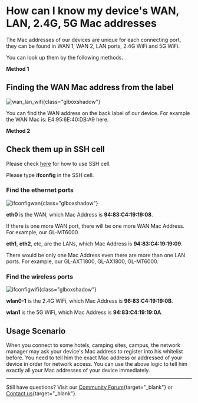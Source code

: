 # How can I know my device's WAN, LAN, 2.4G, 5G Mac addresses

The Mac addresses of our devices are unique for each connecting port, they can be found in WAN 1, WAN 2, LAN ports, 2.4G WiFi and 5G WiFi.

You can look up them by the following methods.

**Method 1**

## Finding the WAN Mac address from the label

![wan_lan_wifi](https://static.gl-inet.com/docs/router/en/4/tutorials/where_to_find_the_device_id_mac_sn/wan_lan_wifi.png){class="glboxshadow"}

You can find the WAN address on the back label of our device. For example the WAN Mac is: E4:95:6E:40:DB:A9 here.

**Method 2**

## Check them up in SSH cell

Please check [here](https://docs.gl-inet.com/router/en/4/tutorials/ssh_log_in_to_the_router/) for how to use SSH cell.

Please type **ifconfig** in the SSH cell.

### Find the ethernet ports

![ifconfigwan](https://static.gl-inet.com/docs/router/en/4/tutorials/where_to_find_the_device_id_mac_sn/ifcongwan.jpg){class="glboxshadow"}

**eth0** is the WAN, which Mac Address is **94:83:C4:19:19:08**. 

If there is one more WAN port, there will be one more WAN Mac Address. For example, our GL-MT6000.

**eth1**, **eth2**, etc, are the LANs, which Mac Address is **94:83:C4:19:19:09**. 

There would be only one Mac Address even there are more than one LAN ports. For example, our GL-AXT1800, GL-AX1800, GL-MT6000.

### Find the wireless ports

![ifconfigwifi](https://static.gl-inet.com/docs/router/en/4/tutorials/where_to_find_the_device_id_mac_sn/ifcongwifi.jpg){class="glboxshadow"}

**wlan0-1** is the 2.4G WiFi, which Mac Address is **96:83:C4:19:19:0B**.

**wlan1** is the 5G WiFi, which Mac Address is **94:83:C4:19:19:0A**.

## Usage Scenario

When you connect to some hotels, camping sites, campus, the network manager may ask your device's Mac address to register into his whitelist before.
You need to tell him the exact Mac address or addressed of your device in order for network access. You can use the above logic to tell him exactly all your Mac addresses of your device immediately.

---

Still have questions? Visit our [Community Forum](https://forum.gl-inet.com){target="_blank"} or [Contact us](https://www.gl-inet.com/contacts/){target="_blank"}.

